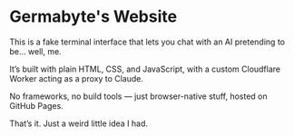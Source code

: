 # Germabyte's Website

This is a fake terminal interface that lets you chat with an AI pretending to be… well, me.

It’s built with plain HTML, CSS, and JavaScript, with a custom Cloudflare Worker acting as a proxy to Claude.

No frameworks, no build tools — just browser-native stuff, hosted on GitHub Pages.

That’s it. Just a weird little idea I had.
